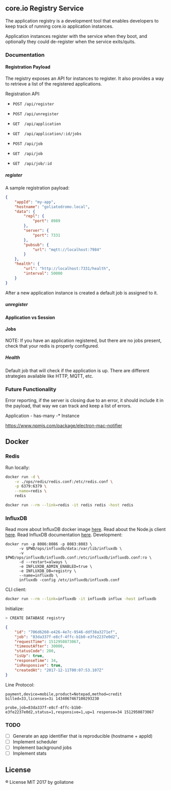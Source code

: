 ## core.io Registry Service

The application registry is a development tool that enables developers to keep track of running core.io application instances.

Application instances register with the service when they boot, and optionally they could de-register when the service exits/quits.

### Documentation

#### Registration Payload
The registry exposes an API for instances to register. It also provides a way to retrieve a list of the registered applications.


Registration API:

* `POST /api/register`
* `POST /api/unregister`

* `GET  /api/application`

* `GET  /api/application/:id/jobs`

* `POST /api/job`
* `GET  /api/job`
* `GET  /api/job/:id`

##### register

A sample registration payload:

```json
{
    "appId": "my-app",
    "hostname": "goliatodromo.local",
    "data": {
        "repl": {
            "port": 8989
        },
        "server": {
            "port": 7331
        },
        "pubsub": {
            "url": "mqtt://localhost:7984"
        }
    },
    "health": {
        "url": "http://localhost:7331/health",
        "interval": 50000
    }
}
```

After a new application instance is created a default job is assigned to it.


##### unregister

#### Application vs Session

#### Jobs

NOTE: If you have an application registered, but there are no jobs present, check that your redis is properly configured.

##### Health
Default job that will check if the application is up. There are different strategies available like HTTP, MQTT, etc.


### Future Functionality
Error reporting, if the server is closing due to an error, it should include it in the payload, that way we can track and keep a list of errors.


Application - has-many -* Instance

https://www.npmjs.com/package/electron-mac-notifier


## Docker 

### Redis 

Run locally:

```bash
docker run -d \
    -v ./ops/redis/redis.conf:/etc/redis.conf \
    -p 6379:6379 \
    --name=redis \
    redis
```

```bash
docker run --rm --link=redis -it redis redis -host redis
```


### InfluxDB

Read more about InfluxDB docker image [here](https://hub.docker.com/_/influxdb/).
Read about the Node.js client [here](https://node-influx.github.io/).
Read InfluxDB documentation [here](https://docs.influxdata.com/influxdb/v1.3/introduction/getting_started/).
Development: 

```
docker run -p 8086:8086 -p 8083:8083 \
      -v $PWD/ops/influxdb/data:/var/lib/influxdb \
      -v $PWD/ops/influxdb/influxdb.conf:/etc/influxdb/influxdb.conf:ro \
      -d --restart=always \
      -e INFLUXDB_ADMIN_ENABLED=true \
      -e INFLUXDB_DB=registry \
      --name=influxdb \
      influxdb -config /etc/influxdb/influxdb.conf
```

CLI client:

```bash
docker run --rm --link=influxdb -it influxdb influx -host influxdb
```

Initialize:

```js
> CREATE DATABASE registry
```


```json
{
    "id": "706d6260-e426-4e7c-9546-ddf38a3271ef",
    "job": "83da337f-e8cf-4ffc-b1b0-e3fe2237e0d2",
    "requestTime": 1512950873067,
    "timeoutAfter": 30000,
    "statusCode": 200,
    "isUp": true,
    "responseTime": 34,
    "isResponsive": true,
    "createdAt": "2017-12-11T00:07:53.107Z"
}
```

Line Protocol:

```
payment,device=mobile,product=Notepad,method=credit billed=33,licenses=3i 1434067467100293230
```

```
probe,job=83da337f-e8cf-4ffc-b1b0-e3fe2237e0d2,status=1,responsive=1,up=1 response=34 1512950873067
```


### TODO
- [ ] Generate an app identifier that is reproducible (hostname + appId)
- [ ] Implement scheduler
- [ ] Implement background jobs
- [ ] Implement stats

## License
® License MIT 2017 by goliatone


<!--
https://github.com/Bertrand31/Monitaure
https://github.com/stefanbc/uptimey
https://github.com/qawemlilo/node-monitor
-->
